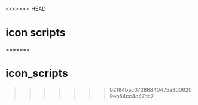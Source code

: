 <<<<<<< HEAD
# icon scripts
=======
# icon_scripts
>>>>>>> b2184bac07288840475a3006209eb54cc4d47dc7
